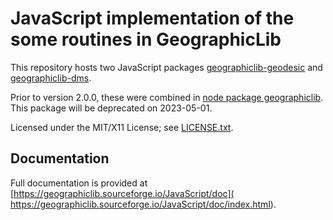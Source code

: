 # JavaScript implementation of the some routines in GeographicLib

This repository hosts two JavaScript packages
[geographiclib-geodesic](https://www.npmjs.com/package/geographiclib-geodesic)
and
[geographiclib-dms](https://www.npmjs.com/package/geographiclib-dms).

Prior to version 2.0.0, these were combined in [node package
geographiclib](https://www.npmjs.com/package/geographiclib).  This
package will be deprecated on 2023-05-01.

Licensed under the MIT/X11 License; see
[LICENSE.txt](https://geographiclib.sourceforge.io/LICENSE.txt).

## Documentation

Full documentation is provided at
[https://geographiclib.sourceforge.io/JavaScript/doc](
https://geographiclib.sourceforge.io/JavaScript/doc/index.html).
